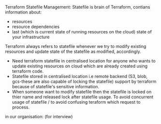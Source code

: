 Terraform Statefile Management:
Statefile is brain of Terraform, contians information about:
- resources 
- resource dependencies 
- last (which is current state of running resources on the cloud) state of your infrastructure

Terraform always refers to statefile whenever we try to modify existing resources and update state of the statefile as modified, 
accordingly.

- Need terraform statefile in centralised location for anyone who wants to update existing resources on cloud 
  which are already created using terraform code.
- Statefile stored in centralised location i.e remote backend (S3, blob, gcs-these are also capable of locking the statefile) support by terraform because of statefile's sensitive information. 
- When someone want to modify statefile then the statefile is locked on thier name and released lock after statefile usage. To avoid concurrent usage of statefile / to avoid confusing teraform which request to process.

in our organisation: (for interview)
